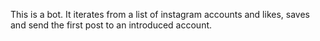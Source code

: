 This is a bot. It iterates from a list of instagram accounts and likes, saves and send the first post to an introduced account. 

